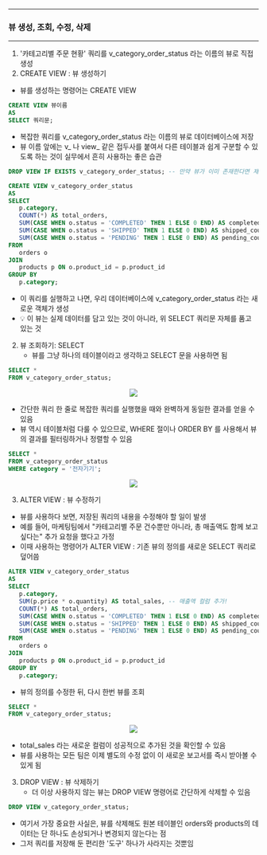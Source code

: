 -----
### 뷰 생성, 조회, 수정, 삭제
-----
1. '카테고리별 주문 현황' 쿼리를 v_category_order_status 라는 이름의 뷰로 직접 생성
2. CREATE VIEW : 뷰 생성하기
  - 뷰를 생성하는 명령어는 CREATE VIEW
```sql
CREATE VIEW 뷰이름
AS
SELECT 쿼리문;
```
   - 복잡한 쿼리를 v_category_order_status 라는 이름의 뷰로 데이터베이스에 저장
   - 뷰 이름 앞에는 v_ 나 view_ 같은 접두사를 붙여서 다른 테이블과 쉽게 구분할 수 있도록 하는 것이 실무에서 흔히 사용하는 좋은 습관
```sql
DROP VIEW IF EXISTS v_category_order_status; -- 만약 뷰가 이미 존재한다면 제거

CREATE VIEW v_category_order_status
AS
SELECT
   p.category,
   COUNT(*) AS total_orders,
   SUM(CASE WHEN o.status = 'COMPLETED' THEN 1 ELSE 0 END) AS completed_count,
   SUM(CASE WHEN o.status = 'SHIPPED' THEN 1 ELSE 0 END) AS shipped_count,
   SUM(CASE WHEN o.status = 'PENDING' THEN 1 ELSE 0 END) AS pending_count
FROM
   orders o
JOIN
   products p ON o.product_id = p.product_id
GROUP BY
   p.category;
```
   - 이 쿼리를 실행하고 나면, 우리 데이터베이스에 v_category_order_status 라는 새로운 객체가 생성
   - 💡 이 뷰는 실제 데이터를 담고 있는 것이 아니라, 위 SELECT 쿼리문 자체를 품고 있는 것

2. 뷰 조회하기: SELECT
   - 뷰를 그냥 하나의 테이블이라고 생각하고 SELECT 문을 사용하면 됨
```sql
SELECT *
FROM v_category_order_status;
```
<div align="center">
<img src="https://github.com/user-attachments/assets/5beba085-ce02-4df5-b114-b6b8615bdc76">
</div>

  - 간단한 쿼리 한 줄로 복잡한 쿼리를 실행했을 때와 완벽하게 동일한 결과를 얻을 수 있음
  - 뷰 역시 테이블처럼 다룰 수 있으므로, WHERE 절이나 ORDER BY 를 사용해서 뷰의 결과를 필터링하거나 정렬할 수 있음
```sql
SELECT *
FROM v_category_order_status
WHERE category = '전자기기';
```
<div align="center">
<img src="https://github.com/user-attachments/assets/a24eb7e5-8d48-4efb-a5d0-8ada600f55cd">
</div>

3. ALTER VIEW : 뷰 수정하기
  - 뷰를 사용하다 보면, 저장된 쿼리의 내용을 수정해야 할 일이 발생
  - 예를 들어, 마케팅팀에서 "카테고리별 주문 건수뿐만 아니라, 총 매출액도 함께 보고 싶다는" 추가 요청을 했다고 가정
  - 이때 사용하는 명령어가 ALTER VIEW : 기존 뷰의 정의를 새로운 SELECT 쿼리로 덮어씀
```sql
ALTER VIEW v_category_order_status
AS
SELECT
   p.category,
   SUM(p.price * o.quantity) AS total_sales, -- 매출액 컬럼 추가!
   COUNT(*) AS total_orders,
   SUM(CASE WHEN o.status = 'COMPLETED' THEN 1 ELSE 0 END) AS completed_count,
   SUM(CASE WHEN o.status = 'SHIPPED' THEN 1 ELSE 0 END) AS shipped_count,
   SUM(CASE WHEN o.status = 'PENDING' THEN 1 ELSE 0 END) AS pending_count
FROM
   orders o
JOIN
   products p ON o.product_id = p.product_id
GROUP BY
   p.category;
```
  - 뷰의 정의를 수정한 뒤, 다시 한번 뷰를 조회
```sql
SELECT *
FROM v_category_order_status;
```
<div align="center">
<img src="https://github.com/user-attachments/assets/257ea121-30c5-4190-830d-0adde11d888c">
</div>

   - total_sales 라는 새로운 컬럼이 성공적으로 추가된 것을 확인할 수 있음
   - 뷰를 사용하는 모든 팀은 이제 별도의 수정 없이 이 새로운 보고서를 즉시 받아볼 수 있게 됨

3. DROP VIEW : 뷰 삭제하기
   - 더 이상 사용하지 않는 뷰는 DROP VIEW 명령어로 간단하게 삭제할 수 있음
```sql
DROP VIEW v_category_order_status;
```
   - 여기서 가장 중요한 사실은, 뷰를 삭제해도 원본 테이블인 orders와 products의 데이터는 단 하나도 손상되거나 변경되지 않는다는 점
   - 그저 쿼리를 저장해 둔 편리한 '도구' 하나가 사라지는 것뿐임
